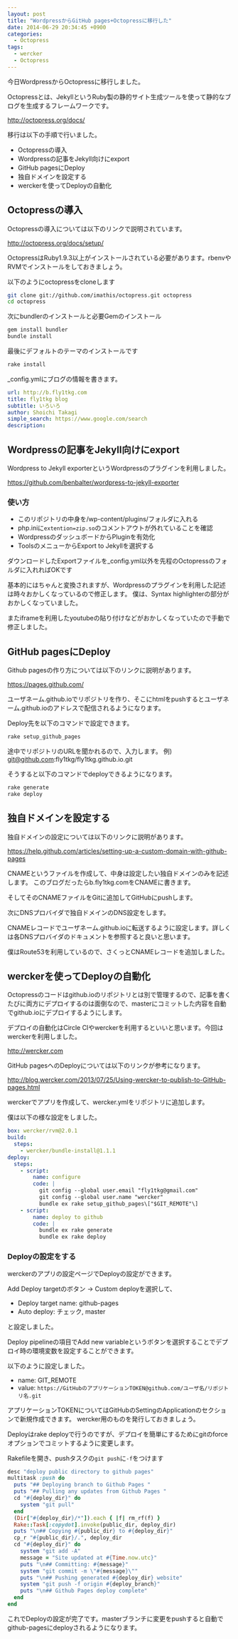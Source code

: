 ```yaml
--- 
layout: post
title: "WordpressからGitHub pages+Octopressに移行した"
date: 2014-06-29 20:34:45 +0900
categories:
  - Octopress
tags:
  - wercker
  - Octopress
---
```


今日WordpressからOctopressに移行しました。

Octopressとは、JekyllというRuby製の静的サイト生成ツールを使って静的なブログを生成するフレームワークです。

<http://octopress.org/docs/>

移行は以下の手順で行いました。

* Octopressの導入
* Wordpressの記事をJekyll向けにexport
* GitHub pagesにDeploy
* 独自ドメインを設定する
* werckerを使ってDeployの自動化

<!--more-->

## Octopressの導入

Octopressの導入については以下のリンクで説明されています。

<http://octopress.org/docs/setup/>

OctopressはRuby1.9.3以上がインストールされている必要があります。rbenvやRVMでインストールをしておきましょう。

以下のようにoctopressをcloneします

```bash
git clone git://github.com/imathis/octopress.git octopress
cd octopress
```

次にbundlerのインストールと必要Gemのインストール

```bash
gem install bundler
bundle install
```

最後にデフォルトのテーマのインストールです

```bash
rake install
```

_config.ymlにブログの情報を書きます。

```yaml
url: http://b.fly1tkg.com
title: fly1tkg blog
subtitle: いろいろ
author: Shoichi Takagi
simple_search: https://www.google.com/search
description:
```

## Wordpressの記事をJekyll向けにexport

Wordpress to Jekyll exporterというWordpressのプラグインを利用しました。

<https://github.com/benbalter/wordpress-to-jekyll-exporter>

### 使い方

* このリポジトリの中身を/wp-content/plugins/フォルダに入れる
* php.iniに`extention=zip.so`のコメントアウトが外れていることを確認
* WordpressのダッシュボードからPluginを有効化
* ToolsのメニューからExport to Jekyllを選択する

ダウンロードしたExportファイルを_config.yml以外を先程のOctopressのフォルダに入れればOKです

基本的にはちゃんと変換されますが、Wordpressのプラグインを利用した記述は時々おかしくなっているので修正します。
僕は、Syntax highlighterの部分がおかしくなっていました。

またiframeを利用したyoutubeの貼り付けなどがおかしくなっていたので手動で修正しました。


## GitHub pagesにDeploy

Github pagesの作り方については以下のリンクに説明があります。

<https://pages.github.com/>

ユーザネーム.github.ioでリポジトリを作り、そこにhtmlをpushするとユーザネーム.github.ioのアドレスで配信されるようになります。

Deploy先を以下のコマンドで設定できます。

```bash
rake setup_github_pages
```

途中でリポジトリのURLを聞かれるので、入力します。
例) git@github.com:fly1tkg/fly1tkg.github.io.git

そうすると以下のコマンドでdeployできるようになります。

```bash
rake generate
rake deploy
```

## 独自ドメインを設定する

独自ドメインの設定については以下のリンクに説明があります。

<https://help.github.com/articles/setting-up-a-custom-domain-with-github-pages>

CNAMEというファイルを作成して、中身は設定したい独自ドメインのみを記述します。
このブログだったらb.fly1tkg.comをCNAMEに書きます。

そしてそのCNAMEファイルをGitに追加してGitHubにpushします。

次にDNSプロバイダで独自ドメインのDNS設定をします。

CNAMEレコードでユーザネーム.github.ioに転送するように設定します。詳しくは各DNSプロバイダのドキュメントを参照すると良いと思います。

僕はRoute53を利用しているので、さくっとCNAMEレコードを追加しました。

## werckerを使ってDeployの自動化

Octopressのコードはgithub.ioのリポジトリとは別で管理するので、記事を書くたびに両方にデプロイするのは面倒なので、masterにコミットした内容を自動でgithub.ioにデプロイするようにします。

デプロイの自動化はCircle CIやwerckerを利用するといいと思います。今回はwerckerを利用しました。

<http://wercker.com>

GitHub pagesへのDeployについては以下のリンクが参考になります。

<http://blog.wercker.com/2013/07/25/Using-wercker-to-publish-to-GitHub-pages.html>

werckerでアプリを作成して、wercker.ymlをリポジトリに追加します。

僕は以下の様な設定をしました。

```yaml
box: wercker/rvm@2.0.1
build:
  steps:
    - wercker/bundle-install@1.1.1
deploy:
  steps:
    - script:
        name: configure
        code: |
          git config --global user.email "fly1tkg@gmail.com"
          git config --global user.name "wercker"
          bundle ex rake setup_github_pages\["$GIT_REMOTE"\]
    - script:
        name: deploy to github
        code: |
          bundle ex rake generate
          bundle ex rake deploy
```

### Deployの設定をする

werckerのアプリの設定ページでDeployの設定ができます。

Add Deploy targetのボタン -> Custom deployを選択して、

* Deploy target name: github-pages
* Auto deploy: チェック, master

と設定しました。

Deploy pipelineの項目でAdd new variableというボタンを選択することでデプロイ時の環境変数を設定することができます。

以下のように設定しました。

* name: GIT_REMOTE
* value: `https://GitHubのアプリケーションTOKEN@github.com/ユーザ名/リポジトリ名.git`


アプリケーションTOKENについてはGitHubのSettingのApplicationのセクションで新規作成できます。
wercker用のものを発行しておきましょう。

Deployはrake deployで行うのですが、デプロイを簡単にするためにgitのforceオプションでコミットするように変更します。

Rakefileを開き、pushタスクの`git push`に`-f`をつけます

```ruby
desc "deploy public directory to github pages"
multitask :push do
  puts "## Deploying branch to Github Pages "
  puts "## Pulling any updates from Github Pages "
  cd "#{deploy_dir}" do 
    system "git pull"
  end
  (Dir["#{deploy_dir}/*"]).each { |f| rm_rf(f) }
  Rake::Task[:copydot].invoke(public_dir, deploy_dir)
  puts "\n## Copying #{public_dir} to #{deploy_dir}"
  cp_r "#{public_dir}/.", deploy_dir
  cd "#{deploy_dir}" do
    system "git add -A"
    message = "Site updated at #{Time.now.utc}"
    puts "\n## Committing: #{message}"
    system "git commit -m \"#{message}\""
    puts "\n## Pushing generated #{deploy_dir} website"
    system "git push -f origin #{deploy_branch}"
    puts "\n## Github Pages deploy complete"
  end
end
```

これでDeployの設定が完了です。masterブランチに変更をpushすると自動でgithub-pagesにdeployされるようになります。
